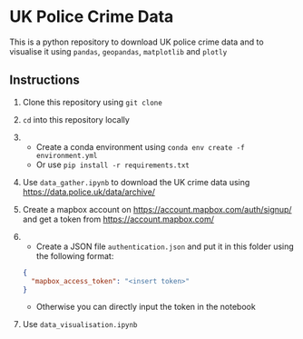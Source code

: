# UK Police Crime Data

This is a python repository to download UK police crime data and to visualise it using `pandas`, `geopandas`, `matplotlib` and `plotly`

## Instructions
1) Clone this repository using `git clone`
1) `cd` into this repository locally
1) - Create a conda environment using `conda env create -f environment.yml` 
   - Or use `pip install -r requirements.txt`
1) Use `data_gather.ipynb` to download the UK crime data using https://data.police.uk/data/archive/
1) Create a mapbox account on https://account.mapbox.com/auth/signup/ and get a token from https://account.mapbox.com/
1) - Create a JSON file `authentication.json` and put it in this folder using the following format: 
    ```json
    {
      "mapbox_access_token": "<insert token>"
    }
    ```

    - Otherwise you can directly input the token in the notebook
1) Use `data_visualisation.ipynb`